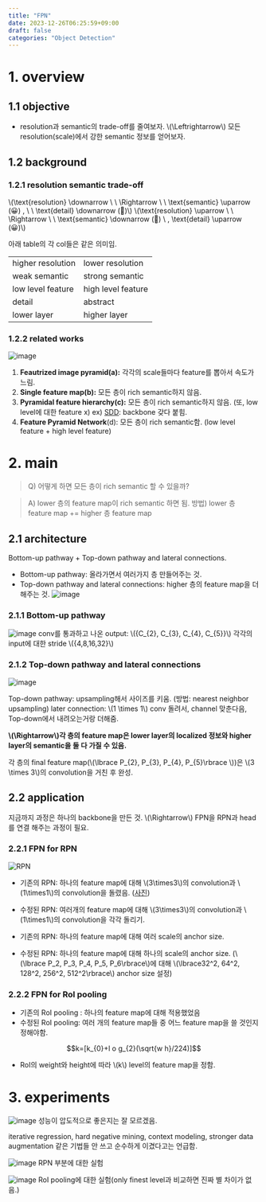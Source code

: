 ```yaml
---
title: "FPN"
date: 2023-12-26T06:25:59+09:00
draft: false
categories: "Object Detection"
---
```



# 1. overview


## 1.1 objective

- resolution과 semantic의 trade-off를 줄여보자.
\\(\Leftrightarrow\\) 모든 resolution(scale)에서 강한 semantic 정보를 얻어보자.

## 1.2 background

### 1.2.1 resolution semantic trade-off

\\(\text{resolution} \downarrow \ \ \Rightarrow \ \ \text{semantic} \uparrow (😀)  , \ \ \text{detail} \downarrow (🙁)\\)
\\(\text{resolution} \uparrow \ \ \Rightarrow \ \ \text{semantic} \downarrow (🙁) \ \, \text{detail} \uparrow (😀)\\)

아래 table의 각 col들은 같은 의미임. 

|                  |                   |
| ----------------- | ------------------ |
| higher resolution | lower resolution   |
| weak semantic     | strong semantic    |
| low level feature | high level feature |
| detail            | abstract           |
| lower layer                  |        higher layer            |

### 1.2.2 related works

![image](https://github.com/ownvoy/ownogatari/assets/96481582/e6d0a70f-9704-4734-ad15-92b7f1872534)

1. __Feautrized image pyramid(a):__ 각각의 scale들마다 feature를 뽑아서 속도가 느림. 
2. __Single feature map(b):__ 모든 층이 rich semantic하지 않음. 
3. __Pyramidal feature hierarchy(c):__ 모든 층이 rich semantic하지 않음. (또, low level에 대한 feature x) 
ex) [SDD](https://ownogatari.xyz/posts/sdd/#2-main): backbone 갖다 붙힘.  
4.  __Feature Pyramid Network__(d): 모든 층이 rich semantic함. (low level feature + high level feature)

# 2. main

> Q) 어떻게 하면 모든 층이 rich semantic 할 수 있을까? 

> A) lower 층의 feature map이 rich semantic 하면 됨.
> 방법) lower 층 feature map +=  higher 층 feature map

## 2.1 architecture


Bottom-up pathway + Top-down pathway and lateral connections.

- Bottom-up pathway: 올라가면서 여러가지 층 만들어주는 것.
- Top-down pathway and lateral connections: higher 층의 feature map을 더해주는 것. ![image](https://github.com/ownvoy/ownogatari/assets/96481582/c010ca75-2d78-40df-bf22-9606422ead9a)



### 2.1.1 Bottom-up pathway

![image](https://github.com/ownvoy/ownogatari/assets/96481582/ee64f1a9-4f11-4b39-ae56-e3bf0f783e43)
conv를 통과하고 나온 output: \\(\{C_{2}, C_{3}, C_{4}, C_{5}\}\\)
각각의 input에 대한 stride \\(\{4,8,16,32\}\\)

### 2.1.2 Top-down pathway and lateral connections
![image](https://github.com/ownvoy/ownogatari/assets/96481582/a5a6942f-039e-43f1-a696-e8f4e7489e4d)

Top-down pathway: upsampling해서 사이즈를 키움. (방법: nearest neighbor upsampling)
later connection: \\(1 \times 1\\) conv 돌려서, channel 맞춘다음, Top-down에서 내려오는거랑 더해줌.

__\\(\Rightarrow\\)각 층의 feature map은 lower layer의 localized 정보와 higher layer의 semantic을 둘 다 가질 수 있음.__

각 층의 final feature map(\\(\lbrace P_{2}, P_{3}, P_{4}, P_{5}\rbrace \\))은 \\(3 \times 3\\)의 convolution을 거친 후 완성.

## 2.2 application

지금까지 과정은 하나의 backbone을 만든 것.
\\(\Rightarrow\\) FPN을 RPN과 head를 연결 해주는 과정이 필요.

### 2.2.1 FPN for RPN
![RPN](https://github.com/ownvoy/ownogatari/assets/96481582/415aaa54-dfe9-4264-bc08-1d85ad0f4070)

- 기존의 RPN: 하나의 feature map에 대해 \\(3\times3\\)의 convolution과 \\(1\times1\\)의 convolution을 돌렸음. ([사진](https://herbwood.tistory.com/10))
- 수정된 RPN: 여러개의 feature map에 대해 \\(3\times3\\)의 convolution과 \\(1\times1\\)의 convolution을 각각 돌리기.

- 기존의 RPN: 하나의 feature map에 대해 여러 scale의 anchor size.
- 수정된 RPN: 하나의 feature map에 대해 하나의 scale의 anchor size. (\\(\lbrace P_2, P_3, P_4, P_5, P_6\rbrace\\)에 대해 \\(\lbrace32^2, 64^2, 128^2, 256^2, 512^2\rbrace\\) anchor  size 설정)


### 2.2.2 FPN for RoI pooling
- 기존의 RoI pooling : 하나의 feature map에 대해 적용했었음
- 수정된 RoI pooling: 여러 개의 feature map들 중 어느 feature map을 쓸 것인지 정해야함.

$$k=[k_{0}+l o g_{2}(\sqrt{w h}/224)]$$
- RoI의 weight와 height에 따라 \\(k\\) level의 feature map을 정함.


# 3. experiments
![image](https://github.com/ownvoy/ownogatari/assets/96481582/5412c9a6-1bd0-42d2-9628-8d1ae56b1a95)
성능이 압도적으로 좋은지는 잘 모르겠음. 

iterative regression, hard negative mining, context modeling, stronger data augmentation 같은 기법들 안 쓰고 순수하게 이겼다고는 언급함.

![image](https://github.com/ownvoy/ownogatari/assets/96481582/0e21e7cd-9b9e-4269-9fd5-d0857eae0aee)
RPN 부분에 대한 실험

![image](https://github.com/ownvoy/ownogatari/assets/96481582/40a6aa4d-786a-485a-ab33-78ce98ddbefe)
RoI pooling에 대한 실험(only finest level과 비교하면 진짜 별 차이가 없음.)
